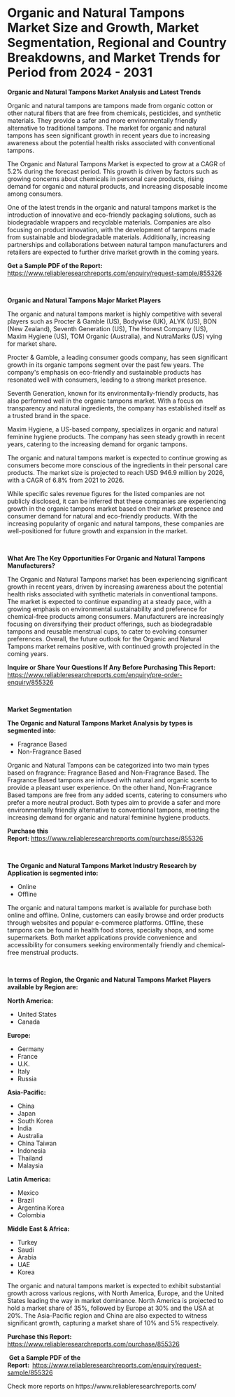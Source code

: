 <p><h1>Organic and Natural Tampons Market Size and Growth, Market Segmentation, Regional and Country Breakdowns, and Market Trends for Period from 2024 -  2031</h1></p><p><strong>Organic and Natural Tampons Market Analysis and Latest Trends</strong></p>
<p><p>Organic and natural tampons are tampons made from organic cotton or other natural fibers that are free from chemicals, pesticides, and synthetic materials. They provide a safer and more environmentally friendly alternative to traditional tampons. The market for organic and natural tampons has seen significant growth in recent years due to increasing awareness about the potential health risks associated with conventional tampons.</p><p>The Organic and Natural Tampons Market is expected to grow at a CAGR of 5.2% during the forecast period. This growth is driven by factors such as growing concerns about chemicals in personal care products, rising demand for organic and natural products, and increasing disposable income among consumers.</p><p>One of the latest trends in the organic and natural tampons market is the introduction of innovative and eco-friendly packaging solutions, such as biodegradable wrappers and recyclable materials. Companies are also focusing on product innovation, with the development of tampons made from sustainable and biodegradable materials. Additionally, increasing partnerships and collaborations between natural tampon manufacturers and retailers are expected to further drive market growth in the coming years.</p></p>
<p><strong>Get a Sample PDF of the Report:&nbsp;</strong> <a href="https://www.reliableresearchreports.com/enquiry/request-sample/855326">https://www.reliableresearchreports.com/enquiry/request-sample/855326</a></p>
<p>&nbsp;</p>
<p><strong>Organic and Natural Tampons Major Market Players</strong></p>
<p><p>The organic and natural tampons market is highly competitive with several players such as Procter & Gamble (US), Bodywise (UK), ALYK (US), BON (New Zealand), Seventh Generation (US), The Honest Company (US), Maxim Hygiene (US), TOM Organic (Australia), and NutraMarks (US) vying for market share.</p><p>Procter & Gamble, a leading consumer goods company, has seen significant growth in its organic tampons segment over the past few years. The company's emphasis on eco-friendly and sustainable products has resonated well with consumers, leading to a strong market presence.</p><p>Seventh Generation, known for its environmentally-friendly products, has also performed well in the organic tampons market. With a focus on transparency and natural ingredients, the company has established itself as a trusted brand in the space.</p><p>Maxim Hygiene, a US-based company, specializes in organic and natural feminine hygiene products. The company has seen steady growth in recent years, catering to the increasing demand for organic tampons.</p><p>The organic and natural tampons market is expected to continue growing as consumers become more conscious of the ingredients in their personal care products. The market size is projected to reach USD 946.9 million by 2026, with a CAGR of 6.8% from 2021 to 2026.</p><p>While specific sales revenue figures for the listed companies are not publicly disclosed, it can be inferred that these companies are experiencing growth in the organic tampons market based on their market presence and consumer demand for natural and eco-friendly products. With the increasing popularity of organic and natural tampons, these companies are well-positioned for future growth and expansion in the market.</p></p>
<p>&nbsp;</p>
<p><strong>What Are The Key Opportunities For Organic and Natural Tampons Manufacturers?</strong></p>
<p><p>The Organic and Natural Tampons market has been experiencing significant growth in recent years, driven by increasing awareness about the potential health risks associated with synthetic materials in conventional tampons. The market is expected to continue expanding at a steady pace, with a growing emphasis on environmental sustainability and preference for chemical-free products among consumers. Manufacturers are increasingly focusing on diversifying their product offerings, such as biodegradable tampons and reusable menstrual cups, to cater to evolving consumer preferences. Overall, the future outlook for the Organic and Natural Tampons market remains positive, with continued growth projected in the coming years.</p></p>
<p><strong>Inquire or Share Your Questions If Any Before Purchasing This Report:</strong> <a href="https://www.reliableresearchreports.com/enquiry/pre-order-enquiry/855326">https://www.reliableresearchreports.com/enquiry/pre-order-enquiry/855326</a></p>
<p>&nbsp;</p>
<p><strong>Market Segmentation</strong></p>
<p><strong>The Organic and Natural Tampons Market Analysis by types is segmented into:</strong></p>
<p><ul><li>Fragrance Based</li><li>Non-Fragrance Based</li></ul></p>
<p><p>Organic and Natural Tampons can be categorized into two main types based on fragrance: Fragrance Based and Non-Fragrance Based. The Fragrance Based tampons are infused with natural and organic scents to provide a pleasant user experience. On the other hand, Non-Fragrance Based tampons are free from any added scents, catering to consumers who prefer a more neutral product. Both types aim to provide a safer and more environmentally friendly alternative to conventional tampons, meeting the increasing demand for organic and natural feminine hygiene products.</p></p>
<p><strong>Purchase this Report:&nbsp;</strong><a href="https://www.reliableresearchreports.com/purchase/855326">https://www.reliableresearchreports.com/purchase/855326</a></p>
<p>&nbsp;</p>
<p><strong>The Organic and Natural Tampons Market Industry Research by Application is segmented into:</strong></p>
<p><ul><li>Online</li><li>Offline</li></ul></p>
<p><p>The organic and natural tampons market is available for purchase both online and offline. Online, customers can easily browse and order products through websites and popular e-commerce platforms. Offline, these tampons can be found in health food stores, specialty shops, and some supermarkets. Both market applications provide convenience and accessibility for consumers seeking environmentally friendly and chemical-free menstrual products.</p></p>
<p>&nbsp;</p>
<p><strong>In terms of Region, the Organic and Natural Tampons Market Players available by Region are:</strong></p>
<p>
    <p> <strong> North America: </strong>
        <ul>
            <li>United States</li>
            <li>Canada</li>
        </ul>
        </p> 
    <p> <strong> Europe: </strong>
        <ul>
            <li>Germany</li>
            <li>France</li>
            <li>U.K.</li>
            <li>Italy</li>
            <li>Russia</li>
        </ul>
        </p> 
    <p> <strong> Asia-Pacific: </strong>
        <ul>
            <li>China</li>
            <li>Japan</li>
            <li>South Korea</li>
            <li>India</li>
            <li>Australia</li>
            <li>China Taiwan</li>
            <li>Indonesia</li>
            <li>Thailand</li>
            <li>Malaysia</li>
        </ul>
        </p> 
    <p> <strong> Latin America: </strong>
        <ul>
            <li>Mexico</li>
            <li>Brazil</li>
            <li>Argentina Korea</li>
            <li>Colombia</li>
        </ul>
        </p> 
    <p> <strong> Middle East & Africa: </strong>
        <ul>
            <li>Turkey</li>
            <li>Saudi</li>
            <li>Arabia</li>
            <li>UAE</li>
            <li>Korea</li>
        </ul>
    </p>
    </p>
<p><p>The organic and natural tampons market is expected to exhibit substantial growth across various regions, with North America, Europe, and the United States leading the way in market dominance. North America is projected to hold a market share of 35%, followed by Europe at 30% and the USA at 20%. The Asia-Pacific region and China are also expected to witness significant growth, capturing a market share of 10% and 5% respectively.</p></p>
<p><strong>Purchase this Report: </strong><a href="https://www.reliableresearchreports.com/purchase/855326">https://www.reliableresearchreports.com/purchase/855326</a></p>
<p>&nbsp;<strong>Get a Sample PDF of the Report:&nbsp;&nbsp;</strong><a href="https://www.reliableresearchreports.com/enquiry/request-sample/855326">https://www.reliableresearchreports.com/enquiry/request-sample/855326</a></p>
<p><strong></strong></p>
<p>Check more reports on https://www.reliableresearchreports.com/</p>